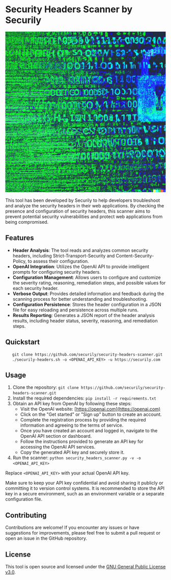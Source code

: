 # Security Headers Scanner by Securily
![Security Headers Scanner by Securily](securily-security-headers.png)

This tool has been developed by Securily to help developers troubleshoot and analyze the security headers in their web applications. By checking the presence and configuration of security headers, this scanner aims to prevent potential security vulnerabilities and protect web applications from being compromised.

## Features

- **Header Analysis**: The tool reads and analyzes common security headers, including Strict-Transport-Security and Content-Security-Policy, to assess their configuration.
- **OpenAI Integration**: Utilizes the OpenAI API to provide intelligent prompts for configuring security headers.
- **Configuration Management**: Allows users to configure and customize the severity rating, reasoning, remediation steps, and possible values for each security header.
- **Verbose Output**: Provides detailed information and feedback during the scanning process for better understanding and troubleshooting.
- **Configuration Persistence**: Stores the header configuration in a JSON file for easy reloading and persistence across multiple runs.
- **Results Reporting**: Generates a JSON report of the header analysis results, including header status, severity, reasoning, and remediation steps.

## Quickstart
```shell
   git clone https://github.com/securily/security-headers-scanner.git
   ./securily-headers.sh -o <OPENAI_API_KEY> -u https://securily.com
```

## Usage

1. Clone the repository: `git clone https://github.com/securily/security-headers-scanner.git`
2. Install the required dependencies: `pip install -r requirements.txt`
3. Obtain an API key from OpenAI by following these steps:
   - Visit the OpenAI website: [https://openai.com](https://openai.com)
   - Click on the "Get started" or "Sign up" button to create an account.
   - Complete the registration process by providing the required information and agreeing to the terms of service.
   - Once you have created an account and logged in, navigate to the OpenAI API section or dashboard.
   - Follow the instructions provided to generate an API key for accessing the OpenAI API services.
   - Copy the generated API key and securely store it.
4. Run the scanner: `python security_headers_scanner.py -v -o <OPENAI_API_KEY>`

Replace `<OPENAI_API_KEY>` with your actual OpenAI API key.

Make sure to keep your API key confidential and avoid sharing it publicly or committing it to version control systems. It is recommended to store the API key in a secure environment, such as an environment variable or a separate configuration file.

## Contributing

Contributions are welcome! If you encounter any issues or have suggestions for improvements, please feel free to submit a pull request or open an issue in the GitHub repository.

## License

This tool is open source and licensed under the [GNU General Public License v3.0](LICENSE).
